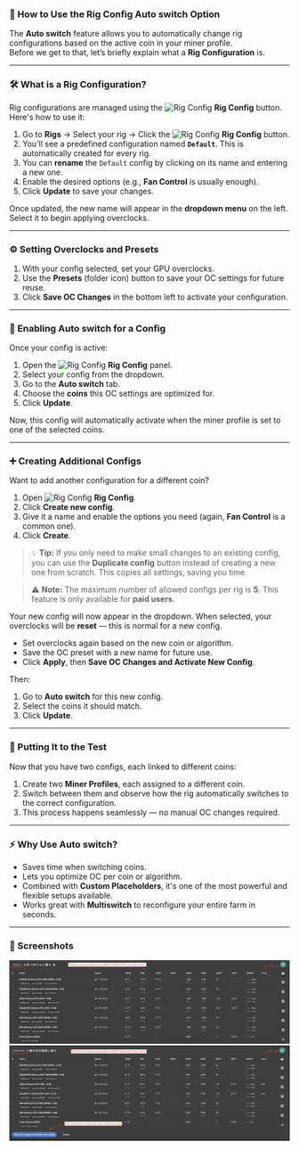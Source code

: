 ### 🔄 How to Use the Rig Config Auto switch Option

The **Auto switch** feature allows you to automatically change rig configurations based on the active coin in your miner profile.  
Before we get to that, let’s briefly explain what a **Rig Configuration** is.

---

### 🛠️ What is a Rig Configuration?

Rig configurations are managed using the ![Rig Config](https://img.icons8.com/fluency/18/maintenance.png) **Rig Config** button. Here's how to use it:

1. Go to **Rigs** → Select your rig → Click the ![Rig Config](https://img.icons8.com/fluency/18/maintenance.png) **Rig Config** button.
2. You'll see a predefined configuration named **`Default`**. This is automatically created for every rig.
3. You can **rename** the `Default` config by clicking on its name and entering a new one.
4. Enable the desired options (e.g., **Fan Control** is usually enough).
5. Click **Update** to save your changes.

Once updated, the new name will appear in the **dropdown menu** on the left. Select it to begin applying overclocks.

---

### ⚙️ Setting Overclocks and Presets

1. With your config selected, set your GPU overclocks.
2. Use the **Presets** (folder icon) button to save your OC settings for future reuse.
3. Click **Save OC Changes** in the bottom left to activate your configuration.

---

### 🔁 Enabling Auto switch for a Config

Once your config is active:

1. Open the ![Rig Config](https://img.icons8.com/fluency/18/maintenance.png) **Rig Config** panel.
2. Select your config from the dropdown.
3. Go to the **Auto switch** tab.
4. Choose the **coins** this OC settings are optimized for.
5. Click **Update**.

Now, this config will automatically activate when the miner profile is set to one of the selected coins.

---

### ➕ Creating Additional Configs

Want to add another configuration for a different coin?

1. Open ![Rig Config](https://img.icons8.com/fluency/18/maintenance.png) **Rig Config**.
2. Click **Create new config**.
3. Give it a name and enable the options you need (again, **Fan Control** is a common one).
4. Click **Create**.

> 💡 **Tip:** If you only need to make small changes to an existing config, you can use the **Duplicate config** button instead of creating a new one from scratch. This copies all settings, saving you time.

> ⚠️ **Note:** The maximum number of allowed configs per rig is **5**. This feature is only available for **paid users**.

Your new config will now appear in the dropdown. When selected, your overclocks will be **reset** — this is normal for a new config.

- Set overclocks again based on the new coin or algorithm.
- Save the OC preset with a new name for future use.
- Click **Apply**, then **Save OC Changes and Activate New Config**.

Then:

1. Go to **Auto switch** for this new config.
2. Select the coins it should match.
3. Click **Update**.

---

### 🧪 Putting It to the Test

Now that you have two configs, each linked to different coins:

1. Create two **Miner Profiles**, each assigned to a different coin.
2. Switch between them and observe how the rig automatically switches to the correct configuration.
3. This process happens seamlessly — no manual OC changes required.

---

### ⚡ Why Use Auto switch?

- Saves time when switching coins.
- Lets you optimize OC per coin or algorithm.
- Combined with **Custom Placeholders**, it's one of the most powerful and flexible setups available.
- Works great with **Multiswitch** to reconfigure your entire farm in seconds.

---

### 📸 Screenshots

![Profile](/imgs/autoswitch1.png)
![Profile](/imgs/autoswitch2.png)
